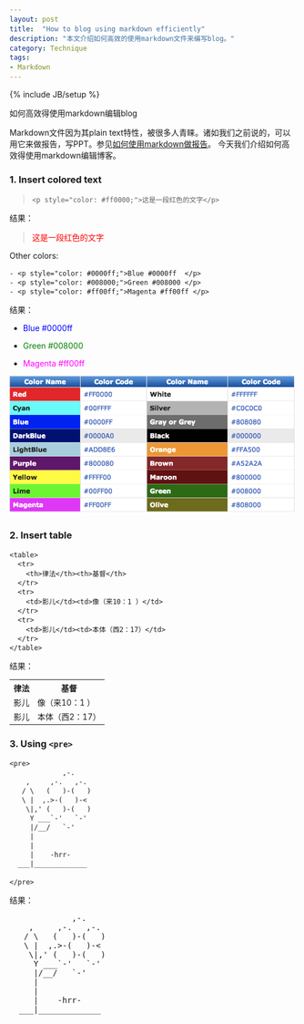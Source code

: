 ```yaml
---
layout: post
title:  "How to blog using markdown efficiently"
description: "本文介绍如何高效的使用markdown文件来编写blog。"
category: Technique
tags:
- Markdown
---
```

{% include JB/setup %}

如何高效得使用markdown编辑blog


Markdown文件因为其plain text特性，被很多人青睐。诸如我们之前说的，可以用它来做报告，写PPT。参见[如何使用markdown做报告](http://anotherbug.com/blog/2013/06/12/how-to-make-presentation-using-markdown/)。 今天我们介绍如何高效得使用markdown编辑博客。

### 1. Insert colored text 
> `<p style="color: #ff0000;">这是一段红色的文字</p>`

结果：
> <p style="color: #ff0000;">这是一段红色的文字</p>

Other colors:  

	- <p style="color: #0000ff;">Blue #0000ff  </p> 
	- <p style="color: #008000;">Green #008000 </p>
	- <p style="color: #ff00ff;">Magenta #ff00ff </p>
结果：

- <p style="color: #0000ff;">Blue #0000ff  </p> 
- <p style="color: #008000;">Green #008000 </p>
- <p style="color: #ff00ff;">Magenta #ff00ff </p>

![Color Code](/assets/images/2013/06/07/color_code.png)

### 2. Insert table
	<table>
	  <tr>
	    <th>律法</th><th>基督</th>
	  </tr>
	  <tr>
	    <td>影儿</td><td>像（来10：1 ）</td>
	  </tr>
	  <tr>
	    <td>影儿</td><td>本体（西2：17）</td>
	  </tr>
	</table>

结果：
<table>
  <tr>
    <th>律法</th><th>基督</th>
  </tr>
  <tr>
    <td>影儿</td><td>像（来10：1 ）</td>
  </tr>
  <tr>
    <td>影儿</td><td>本体（西2：17）</td>
  </tr>
</table>

### 3. Using `<pre>`
	<pre>
	             ,-.
	    ,     ,-.   ,-.
	   / \   (   )-(   )
	   \ |  ,.>-(   )-<
	    \|,' (   )-(   )
	     Y ___`-'   `-'
	     |/__/   `-'
	     |
	     |
	     |    -hrr-
	  ___|_____________
	  
	</pre>

结果：

<pre>
             ,-.
    ,     ,-.   ,-.
   / \   (   )-(   )
   \ |  ,.>-(   )-<
    \|,' (   )-(   )
     Y ___`-'   `-'
     |/__/   `-'
     |
     |
     |    -hrr-
  ___|_____________
  
</pre>

